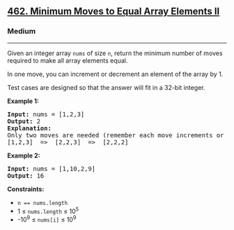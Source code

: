 <h2><a href="https://leetcode.com/problems/minimum-moves-to-equal-array-elements-ii">462. Minimum Moves to Equal Array Elements II</a></h2>
<h3>Medium</h3>
<hr>
<p>Given an integer array <code>nums</code> of size <code>n</code>, return the minimum number of moves required to make all array elements equal.</p>
<p>In one move, you can increment or decrement an element of the array by 1.</p>
<p>Test cases are designed so that the answer will fit in a 32-bit integer.</p>

<p><strong>Example 1:</strong></p>
<pre>
<strong>Input:</strong> nums = [1,2,3]
<strong>Output:</strong> 2
<strong>Explanation:</strong>
Only two moves are needed (remember each move increments or decrements one element):
[1,2,3]  =>  [2,2,3]  =>  [2,2,2]
</pre>

<p><strong>Example 2:</strong></p>
<pre>
<strong>Input:</strong> nums = [1,10,2,9]
<strong>Output:</strong> 16
</pre>

<p><strong>Constraints:</strong></p>
<ul>
<li><code>n == nums.length</code></li>
<li>1 ≤ <code>nums.length</code> ≤ 10<sup>5</sup></li>
<li>-10<sup>9</sup> ≤ <code>nums[i]</code> ≤ 10<sup>9</sup></li>
</ul>

